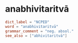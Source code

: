 # anabhivitaritvā

``` toml
dict_label = "NCPED"
word = "anabhivitaritvā"
grammar_comment = "neg. absol."
see_also = ["abhivitaritvā"]
```

